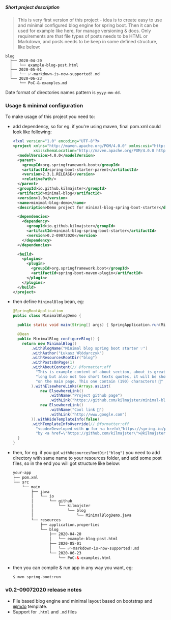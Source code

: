##### Short project description
>This is very first version of this project - idea is to create easy to use and minimal configured 
blog engine for spring boot. Then it can be used for example like here, for manage versioning & docs.
Only  requirements are that file types of posts needs to be HTML or Markdown, 
and posts needs to be keep in some defined structure, like below:
```text
blog
  ├── 2020-04-20
  │   └── example-blog-post.html
  ├── 2020-05-01
  │   └── ✅-markdown-is-now-supported!.md
  └── 2020-06-23
      └── PoC-&-examples.md
```
Date format of directories names pattern is `yyyy-mm-dd`.

### Usage & minimal configuration
To make usage of this project you need to:
 - add dependency, so for eg. if you're using maven, final pom.xml could look like following:
   ```xml
   <?xml version="1.0" encoding="UTF-8"?>
   <project xmlns="http://maven.apache.org/POM/4.0.0" xmlns:xsi="http://www.w3.org/2001/XMLSchema-instance"
            xsi:schemaLocation="http://maven.apache.org/POM/4.0.0 https://maven.apache.org/xsd/maven-4.0.0.xsd">
     <modelVersion>4.0.0</modelVersion>
     <parent>
       <groupId>org.springframework.boot</groupId>
       <artifactId>spring-boot-starter-parent</artifactId>
       <version>2.3.1.RELEASE</version>
       <relativePath/>
     </parent>
     <groupId>io.github.kilmajster</groupId>
     <artifactId>minimal-blog</artifactId>
     <version>1.0</version>
     <name>minimal-blog-demo</name>
     <description>Demo project for minimal-blog-spring-boot-starter</description>
   
     <dependencies>
       <dependency>
         <groupId>io.github.kilmajster</groupId>
         <artifactId>minimal-blog-spring-boot-starter</artifactId>
         <version>0.2-09072020</version>
       </dependency>
     </dependencies>
   
     <build>
       <plugins>
         <plugin>
           <groupId>org.springframework.boot</groupId>
           <artifactId>spring-boot-maven-plugin</artifactId>
         </plugin>
       </plugins>
     </build>
   </project>
   ```
 - then define `MinimalBlog` bean, eg:
   ```java   
   @SpringBootApplication
   public class MinimalBlogDemo {
   
     public static void main(String[] args) { SpringApplication.run(MinimalBlogDemo.class, args); }
   
     @Bean
     public MinimalBlog configureBlog() {
       return new MinimalBlog()
           .withBlogName("Minimal blog spring boot starter 💡")
           .withAuthor("Łukasz Włódarczyk")
           .withResourcesRootDir("blog")
           .withPostsOnPage(1)
           .withAboutContent(// @formatter:off
             "This is example content of about section, about is great for not too " +
             "long but also not too short texts quotes, it will be show every time " +
             "on the main page. This one contain (190) characters! 🎉" // @formatter:on
           ).withElsewhereLinks(Arrays.asList(
               new ElsewhereLink()
                   .withName("Project github page")
                   .withLink("https://github.com/kilmajster/minimal-blog-spring-boot-starter"),
               new ElsewhereLink()
                   .withName("Cool link 🌵")
                   .withLink("http://www.google.com")
           )).withHideTemplateInfo(false)
           .withTemplateInfoOverride(// @formatter:off
             "<code>Developed with 🍀 for <a href=\"https://spring.io/projects/spring-boot\">spring-boot</a> " +
             "by <a href=\"https://github.com/kilmajster\">@kilmajster</a></code>"); // @formatter:on
     }
   }
   ```
 - then, for eg. if you got `withResourcesRootDir("blog")` you need to add directory with same name to your resources
 folder, and add some post files, so in the end you will got structure like below:
    ```xml
    your-app
    ├── pom.xml
    └── src
        └── main
            ├── java
            │   └── io
            │       └── github
            │           └── kilmajster
            │               └── blog
            │                   └── MinimalBlogDemo.java
            └── resources
                ├── application.properties
                └── blog
                    ├── 2020-04-20
                    │   └── example-blog-post.html
                    ├── 2020-05-01
                    │   └── ✅-markdown-is-now-supported!.md
                    └── 2020-06-23
                        └── PoC-&-examples.html
    ```
 
 - then you can compile & run app in any way you want, eg:
    ```bash
   $ mvn spring-boot:run 
    ```

### v0.2-09072020 release notes
 - File based blog engine and minimal layout based on bootstrap and [@mdo](https://twitter.com/mdo) template.
 - Support for `.html` and `.md` files
 
